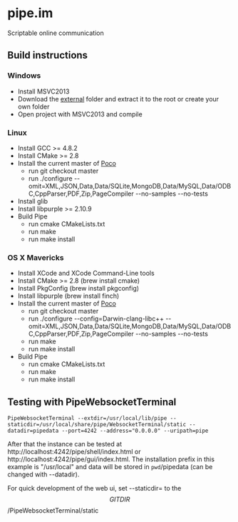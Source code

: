 # pipe.im

Scriptable online communication

## Build instructions

### Windows
* Install MSVC2013
* Download the [external](http://lvl3.org/pipe_external.7z) folder and extract it to the root or create your own folder
* Open project with MSVC2013 and compile

### Linux
* Install GCC >= 4.8.2
* Install CMake >= 2.8
* Install the current master of [Poco](https://github.com/pocoproject/poco) 
	* run git checkout master
	* run ./configure --omit=XML,JSON,Data,Data/SQLite,MongoDB,Data/MySQL,Data/ODBC,CppParser,PDF,Zip,PageCompiler --no-samples --no-tests
* Install glib
* Install libpurple >= 2.10.9
* Build Pipe
    * run cmake CMakeLists.txt
    * run make
    * run make install

### OS X Mavericks
* Install XCode and XCode Command-Line tools 
* Install CMake >= 2.8 (brew install cmake)
* Install PkgConfig (brew install pkgconfig)
* Install libpurple (brew install finch)
* Install the current master of [Poco](https://github.com/pocoproject/poco)
    * run git checkout master
	* run ./configure --config=Darwin-clang-libc++ --omit=XML,JSON,Data,Data/SQLite,MongoDB,Data/MySQL,Data/ODBC,CppParser,PDF,Zip,PageCompiler --no-samples --no-tests
    * run make
	* run make install
* Build Pipe
    * run cmake CMakeLists.txt
    * run make
    * run make install
    
## Testing with PipeWebsocketTerminal

    PipeWebsocketTerminal --extdir=/usr/local/lib/pipe --staticdir=/usr/local/share/pipe/WebsocketTerminal/static --datadir=pipedata --port=4242 --address="0.0.0.0" --uripath=pipe

After that the instance can be tested at http://localhost:4242/pipe/shell/index.html or http://localhost:4242/pipe/gui/index.html.
The installation prefix in this example is "/usr/local" and data will be stored in `pwd`/pipedata (can be changed with --datadir).

For quick development of the web ui, set --staticdir= to the $$GITDIR$$/PipeWebsocketTerminal/static
